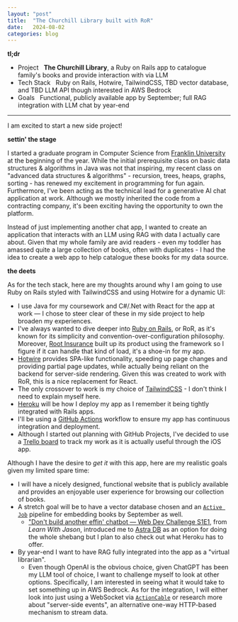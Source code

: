 ```yaml
---
layout: "post"
title:  "The Churchill Library built with RoR"
date:   2024-08-02
categories: blog
---
```


<section class="text-sm">
  <strong>tl;dr</strong>
  <ul>
    <li><span class="italic">Project</span>&nbsp;&nbsp;&nbsp;<strong>The Churchill Library</strong>, a Ruby on Rails app to catalogue family's books and provide interaction with via LLM</li>
    <li><span class="italic">Tech Stack</span>&nbsp;&nbsp;&nbsp;Ruby on Rails, Hotwire, TailwindCSS, TBD vector database, and TBD LLM API though interested in AWS Bedrock</li>
    <li><span class="italic">Goals</span>&nbsp;&nbsp;&nbsp;Functional, publicly available app by September; full RAG integration with LLM chat by year-end</li>
  </ul>
</section>

---

I am excited to start a new side project!

**settin' the stage**

I started a graduate program in Computer Science from
[Franklin University](https://cs.franklin.edu/program.php?id=mscs)
at the beginning of the year.
While the initial prerequisite class on basic data structures & algorithms in Java was not that inspiring,
my recent class on "advanced data structures & algorithms" -
recursion, trees, heaps, graphs, sorting -
has renewed my excitement in programming for fun again.
Furthermore, I've been acting as the technical lead for a generative AI chat application at work.
Although we mostly inherited the code from a contracting company,
it's been exciting having the opportunity to own the platform.

Instead of just implementing another chat app,
I wanted to create an application that interacts with an LLM using RAG with data I actually care about.
Given that my whole family are avid readers -
even my toddler has amassed quite a large collection of books, often with duplicates -
I had the idea to create a web app to help catalogue these books for my data source.

**the deets**

As for the tech stack, here are my thoughts around why I am going to use Ruby on Rails styled with TailwindCSS and using Hotwire for a dynamic UI:
- I use Java for my coursework and C#/.Net with React for the app at work &mdash; I chose to steer clear of these in my side project to help broaden my experiences.
- I've always wanted to dive deeper into [Ruby on Rails](https://rubyonrails.org/), or RoR, as it's known for its simplicity and convention-over-configuration philosophy. Moreover, [Root Insurance](https://www.joinroot.com/) built up its product using the framework so I figure if it can handle that kind of load, it's a shoe-in for my app.
- [Hotwire](https://hotwired.dev/) provides SPA-like functionality, speeding up page changes and providing partial page updates, while actually being reliant on the backend for server-side rendering. Given this was created to work with RoR, this is a nice replacement for React.
- The only crossover to work is my choice of [TailwindCSS](https://tailwindcss.com/) - I don't think I need to explain myself here.
- [Heroku](https://www.heroku.com/) will be how I deploy my app as I remember it being tightly integrated with Rails apps.
- I'll be using a [GitHub Actions](https://docs.github.com/en/actions) workflow to ensure my app has continuous integration and deployment.
- Although I started out planning with GitHub Projects, I've decided to use a [Trello board](https://trello.com/invite/b/66c21f9804fb35bcdd1f1d47/ATTI7469991d933e9a0ea0a8305a89186fd4DEA5A74E/the-churchill-library) to track my work as it is actually useful through the iOS app.

Although I have the desire to *get it* with this app, here are my realistic goals given my limited spare time:
- I will have a nicely designed, functional website that is publicly available and provides an enjoyable user experience for browsing our collection of books.
- A stretch goal will be to have a vector database chosen and an [`Active Job`](https://guides.rubyonrails.org/active_job_basics.html) pipeline for embedding books by September as well.
  - ["Don't build another effin' chatbot &mdash; Web Dev Challenge S1E1](https://youtu.be/8RCL5neas_M?si=_YG7kwGq2qYkaMS8), from *Learn With Jason*, introduced me to [Astra DB](https://www.datastax.com/products/datastax-astra) as an option for doing the whole shebang but I plan to also check out what Heroku has to offer.
- By year-end I want to have RAG fully integrated into the app as a "virtual librarian".
  - Even though OpenAI is the obvious choice, given ChatGPT has been my LLM tool of choice, I want to challenge myself to look at other options. Specifically, I am interested in seeing what it would take to set something up in AWS Bedrock. As for the integration, I will either look into just using a WebSocket via [`ActionCable`](https://guides.rubyonrails.org/action_cable_overview.html) or research more about "server-side events", an alternative one-way HTTP-based mechanism to stream data.
